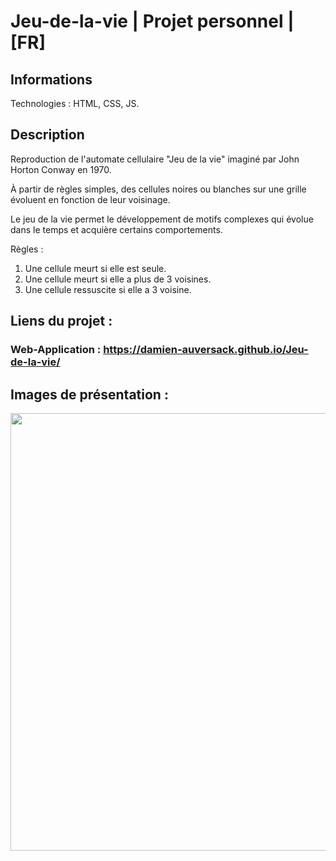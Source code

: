# Jeu-de-la-vie | Projet personnel | [FR]

## Informations

Technologies : HTML, CSS, JS.

## Description

Reproduction de l'automate cellulaire "Jeu de la vie" imaginé par John Horton Conway en 1970.

À partir de règles simples, des cellules noires ou blanches sur une grille évoluent en fonction de leur voisinage.

Le jeu de la vie permet le développement de motifs complexes qui évolue dans le temps et acquière certains comportements.

Règles :

1. Une cellule meurt si elle est seule.
2. Une cellule meurt si elle a plus de 3 voisines.
3. Une cellule ressuscite si elle a 3 voisine.


## Liens du projet :

### Web-Application : https://damien-auversack.github.io/Jeu-de-la-vie/

## Images de présentation :

<div>
<img align=top src="https://github.com/damien-auversack/jeudelavie/blob/main/presentation_pictures/picture_01.jpg" width="700px">
</div>

